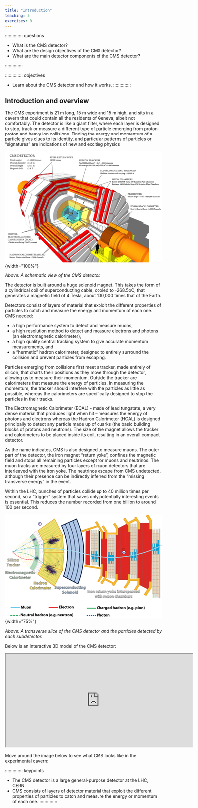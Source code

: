 ```yaml
---
title: "Introduction"
teaching: 5
exercises: 0
---
```


:::::::::::::: questions

- What is the CMS detector?
- What are the design objectives of the CMS detector?
- What are the main detector components of the CMS detector?

::::::::::::::

:::::::::::::: objectives
- Learn about the CMS detector and how it works.
::::::::::::::

## Introduction and overview

The CMS experiment is 21 m long, 15 m wide and 15 m high, and sits in a cavern that could contain all the residents of Geneva; albeit not comfortably.
The detector is like a giant filter, where each layer is designed to stop, track or measure a different type of particle emerging from proton-proton and heavy ion collisions. Finding the energy and momentum of a particle gives clues to its identity, and particular patterns of particles or “signatures” are indications of new and exciting physics

![](../fig/cms_160312_02.png){width="100%"}

*Above: A schematic view of the CMS detector.*

The detector is built around a huge solenoid magnet. This takes the form of a cylindrical coil of superconducting cable, cooled to -268.5oC, that generates a magnetic field of 4 Tesla, about 100,000 times that of the Earth.

Detectors consist of layers of material that exploit the different properties of particles to catch and measure the energy and momentum of each one. CMS needed:
* a high performance system to detect and measure muons,
* a high resolution method to detect and measure electrons and photons (an electromagnetic calorimeter),
* a high quality central tracking system to give accurate momentum measurements, and
* a “hermetic” hadron calorimeter, designed to entirely surround the collision and prevent particles from escaping.

Particles emerging from collisions first meet a tracker, made entirely of silicon, that charts their positions as they move through the detector, allowing us to measure their momentum. Outside the tracker are calorimeters that measure the energy of particles. In measuring the momentum, the tracker should interfere with the particles as little as possible, whereas the calorimeters are specifically designed to stop the particles in their tracks.

The Electromagnetic Calorimeter (ECAL) - made of lead tungstate, a very dense material that produces light when hit – measures the energy of photons and electrons whereas the Hadron Calorimeter (HCAL) is designed principally to detect any particle made up of quarks (the basic building blocks of protons and neutrons). The size of the magnet allows the tracker and calorimeters to be placed inside its coil, resulting in an overall compact detector.

As the name indicates, CMS is also designed to measure muons. The outer part of the detector, the iron magnet “return yoke”, confines the magnetic field and stops all remaining particles except for muons and neutrinos. The muon tracks are measured by four layers of muon detectors that are interleaved with the iron yoke. The neutrinos escape from CMS undetected, although their presence can be indirectly inferred from the “missing transverse energy” in the event.

Within the LHC, bunches of particles collide up to 40 million times per second, so a “trigger” system that saves only potentially interesting events is essential. This reduces the number recorded from one billion to around 100 per second.

![](../fig/CMSslice_whiteBackground.png){width="75%"}

*Above: A transverse slice of the CMS detector and the particles detected by each subdetector.*

Below is an interactive 3D model of the CMS detector:

<div class="embed-responsive embed-responsive-16by9">
 <iframe class="embed-responsive-item" src="https://cms3d.web.cern.ch/detector-embedded/" allowfullscreen  width=600 height=300 >
 </iframe>	
</div>
  
Move around the image below to see what CMS looks like in the experimental cavern:

<div id="aframe">
 <a-scene embedded>
  <a-sky src="https://github.com/cms-opendata-workshop/workshop2024-lesson-cms-detector/blob/863c255da22471d838f728d860f263d831d71847/episodes/fig/0pOgmYSEETO5_equirectangular_16384.jpg" rotation="0 -120 0">
  </a-sky>
 </a-scene>
</div>

:::::::::::::: keypoints
- The CMS detector is a large general-purpose detector at the LHC, CERN.
- CMS consists of layers of detector material that exploit the different properties of particles to catch and measure the energy or momentum of each one.
::::::::::::::
